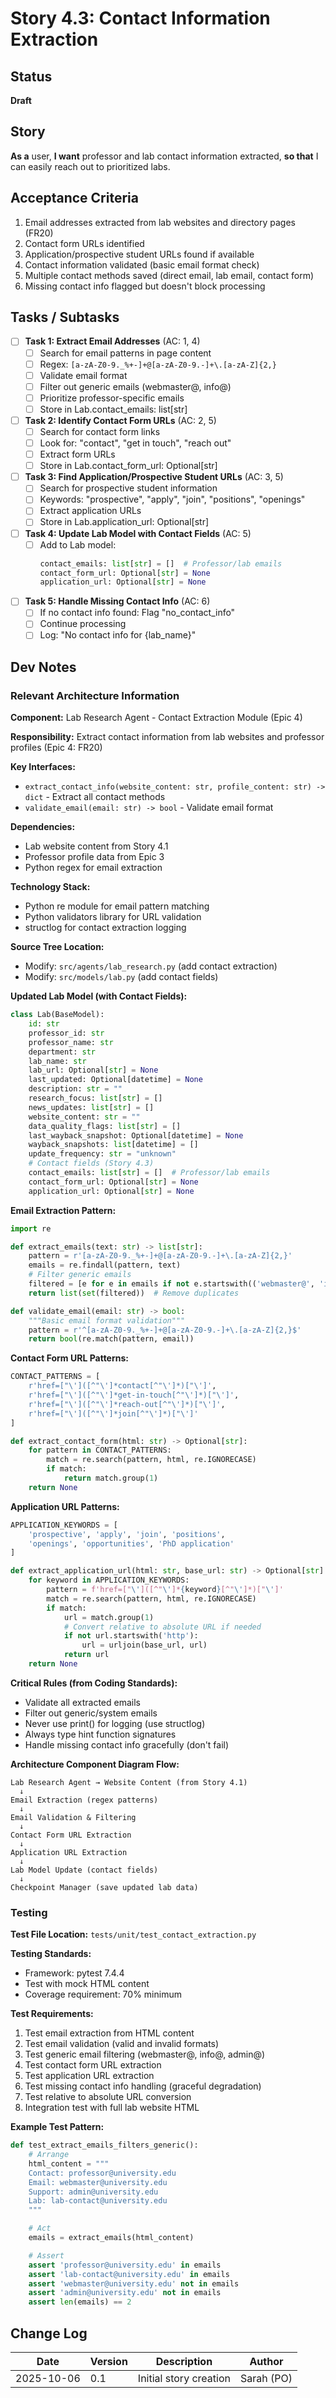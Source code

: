 # Story 4.3: Contact Information Extraction

## Status

**Draft**

## Story

**As a** user,
**I want** professor and lab contact information extracted,
**so that** I can easily reach out to prioritized labs.

## Acceptance Criteria

1. Email addresses extracted from lab websites and directory pages (FR20)
2. Contact form URLs identified
3. Application/prospective student URLs found if available
4. Contact information validated (basic email format check)
5. Multiple contact methods saved (direct email, lab email, contact form)
6. Missing contact info flagged but doesn't block processing

## Tasks / Subtasks

- [ ] **Task 1: Extract Email Addresses** (AC: 1, 4)
  - [ ] Search for email patterns in page content
  - [ ] Regex: `[a-zA-Z0-9._%+-]+@[a-zA-Z0-9.-]+\.[a-zA-Z]{2,}`
  - [ ] Validate email format
  - [ ] Filter out generic emails (webmaster@, info@)
  - [ ] Prioritize professor-specific emails
  - [ ] Store in Lab.contact_emails: list[str]

- [ ] **Task 2: Identify Contact Form URLs** (AC: 2, 5)
  - [ ] Search for contact form links
  - [ ] Look for: "contact", "get in touch", "reach out"
  - [ ] Extract form URLs
  - [ ] Store in Lab.contact_form_url: Optional[str]

- [ ] **Task 3: Find Application/Prospective Student URLs** (AC: 3, 5)
  - [ ] Search for prospective student information
  - [ ] Keywords: "prospective", "apply", "join", "positions", "openings"
  - [ ] Extract application URLs
  - [ ] Store in Lab.application_url: Optional[str]

- [ ] **Task 4: Update Lab Model with Contact Fields** (AC: 5)
  - [ ] Add to Lab model:
    ```python
    contact_emails: list[str] = []  # Professor/lab emails
    contact_form_url: Optional[str] = None
    application_url: Optional[str] = None
    ```

- [ ] **Task 5: Handle Missing Contact Info** (AC: 6)
  - [ ] If no contact info found: Flag "no_contact_info"
  - [ ] Continue processing
  - [ ] Log: "No contact info for {lab_name}"

## Dev Notes

### Relevant Architecture Information

**Component:** Lab Research Agent - Contact Extraction Module (Epic 4)

**Responsibility:** Extract contact information from lab websites and professor profiles (Epic 4: FR20)

**Key Interfaces:**
- `extract_contact_info(website_content: str, profile_content: str) -> dict` - Extract all contact methods
- `validate_email(email: str) -> bool` - Validate email format

**Dependencies:**
- Lab website content from Story 4.1
- Professor profile data from Epic 3
- Python regex for email extraction

**Technology Stack:**
- Python re module for email pattern matching
- Python validators library for URL validation
- structlog for contact extraction logging

**Source Tree Location:**
- Modify: `src/agents/lab_research.py` (add contact extraction)
- Modify: `src/models/lab.py` (add contact fields)

**Updated Lab Model (with Contact Fields):**
```python
class Lab(BaseModel):
    id: str
    professor_id: str
    professor_name: str
    department: str
    lab_name: str
    lab_url: Optional[str] = None
    last_updated: Optional[datetime] = None
    description: str = ""
    research_focus: list[str] = []
    news_updates: list[str] = []
    website_content: str = ""
    data_quality_flags: list[str] = []
    last_wayback_snapshot: Optional[datetime] = None
    wayback_snapshots: list[datetime] = []
    update_frequency: str = "unknown"
    # Contact fields (Story 4.3)
    contact_emails: list[str] = []  # Professor/lab emails
    contact_form_url: Optional[str] = None
    application_url: Optional[str] = None
```

**Email Extraction Pattern:**
```python
import re

def extract_emails(text: str) -> list[str]:
    pattern = r'[a-zA-Z0-9._%+-]+@[a-zA-Z0-9.-]+\.[a-zA-Z]{2,}'
    emails = re.findall(pattern, text)
    # Filter generic emails
    filtered = [e for e in emails if not e.startswith(('webmaster@', 'info@', 'admin@'))]
    return list(set(filtered))  # Remove duplicates

def validate_email(email: str) -> bool:
    """Basic email format validation"""
    pattern = r'^[a-zA-Z0-9._%+-]+@[a-zA-Z0-9.-]+\.[a-zA-Z]{2,}$'
    return bool(re.match(pattern, email))
```

**Contact Form URL Patterns:**
```python
CONTACT_PATTERNS = [
    r'href=["\']([^"\']*contact[^"\']*)["\']',
    r'href=["\']([^"\']*get-in-touch[^"\']*)["\']',
    r'href=["\']([^"\']*reach-out[^"\']*)["\']',
    r'href=["\']([^"\']*join[^"\']*)["\']'
]

def extract_contact_form(html: str) -> Optional[str]:
    for pattern in CONTACT_PATTERNS:
        match = re.search(pattern, html, re.IGNORECASE)
        if match:
            return match.group(1)
    return None
```

**Application URL Patterns:**
```python
APPLICATION_KEYWORDS = [
    'prospective', 'apply', 'join', 'positions',
    'openings', 'opportunities', 'PhD application'
]

def extract_application_url(html: str, base_url: str) -> Optional[str]:
    for keyword in APPLICATION_KEYWORDS:
        pattern = f'href=["\']([^"\']*{keyword}[^"\']*)["\']'
        match = re.search(pattern, html, re.IGNORECASE)
        if match:
            url = match.group(1)
            # Convert relative to absolute URL if needed
            if not url.startswith('http'):
                url = urljoin(base_url, url)
            return url
    return None
```

**Critical Rules (from Coding Standards):**
- Validate all extracted emails
- Filter out generic/system emails
- Never use print() for logging (use structlog)
- Always type hint function signatures
- Handle missing contact info gracefully (don't fail)

**Architecture Component Diagram Flow:**
```
Lab Research Agent → Website Content (from Story 4.1)
  ↓
Email Extraction (regex patterns)
  ↓
Email Validation & Filtering
  ↓
Contact Form URL Extraction
  ↓
Application URL Extraction
  ↓
Lab Model Update (contact fields)
  ↓
Checkpoint Manager (save updated lab data)
```

### Testing

**Test File Location:** `tests/unit/test_contact_extraction.py`

**Testing Standards:**
- Framework: pytest 7.4.4
- Test with mock HTML content
- Coverage requirement: 70% minimum

**Test Requirements:**
1. Test email extraction from HTML content
2. Test email validation (valid and invalid formats)
3. Test generic email filtering (webmaster@, info@, admin@)
4. Test contact form URL extraction
5. Test application URL extraction
6. Test missing contact info handling (graceful degradation)
7. Test relative to absolute URL conversion
8. Integration test with full lab website HTML

**Example Test Pattern:**
```python
def test_extract_emails_filters_generic():
    # Arrange
    html_content = """
    Contact: professor@university.edu
    Email: webmaster@university.edu
    Support: admin@university.edu
    Lab: lab-contact@university.edu
    """

    # Act
    emails = extract_emails(html_content)

    # Assert
    assert 'professor@university.edu' in emails
    assert 'lab-contact@university.edu' in emails
    assert 'webmaster@university.edu' not in emails
    assert 'admin@university.edu' not in emails
    assert len(emails) == 2
```

## Change Log

| Date | Version | Description | Author |
|------|---------|-------------|--------|
| 2025-10-06 | 0.1 | Initial story creation | Sarah (PO) |
